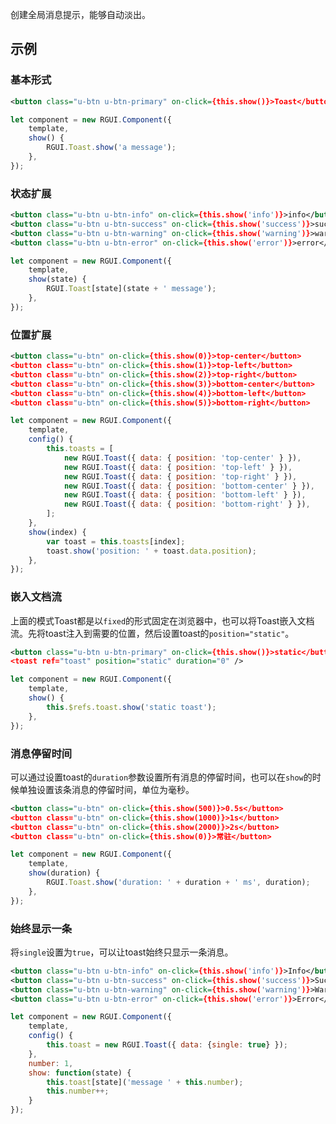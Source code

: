 创建全局消息提示，能够自动淡出。

## 示例
### 基本形式

<div class="m-example"></div>

```xml
<button class="u-btn u-btn-primary" on-click={this.show()}>Toast</button>
```

```javascript
let component = new RGUI.Component({
    template,
    show() {
        RGUI.Toast.show('a message');
    },
});
```

### 状态扩展

<div class="m-example"></div>

```xml
<button class="u-btn u-btn-info" on-click={this.show('info')}>info</button>
<button class="u-btn u-btn-success" on-click={this.show('success')}>success</button>
<button class="u-btn u-btn-warning" on-click={this.show('warning')}>warning</button>
<button class="u-btn u-btn-error" on-click={this.show('error')}>error</button>
```

```javascript
let component = new RGUI.Component({
    template,
    show(state) {
        RGUI.Toast[state](state + ' message');
    },
});
```

### 位置扩展

<div class="m-example"></div>

```xml
<button class="u-btn" on-click={this.show(0)}>top-center</button>
<button class="u-btn" on-click={this.show(1)}>top-left</button>
<button class="u-btn" on-click={this.show(2)}>top-right</button>
<button class="u-btn" on-click={this.show(3)}>bottom-center</button>
<button class="u-btn" on-click={this.show(4)}>bottom-left</button>
<button class="u-btn" on-click={this.show(5)}>bottom-right</button>
```

```javascript
let component = new RGUI.Component({
    template,
    config() {
        this.toasts = [
            new RGUI.Toast({ data: { position: 'top-center' } }),
            new RGUI.Toast({ data: { position: 'top-left' } }),
            new RGUI.Toast({ data: { position: 'top-right' } }),
            new RGUI.Toast({ data: { position: 'bottom-center' } }),
            new RGUI.Toast({ data: { position: 'bottom-left' } }),
            new RGUI.Toast({ data: { position: 'bottom-right' } }),
        ];
    },
    show(index) {
        var toast = this.toasts[index];
        toast.show('position: ' + toast.data.position);
    },
});
```

### 嵌入文档流

上面的模式Toast都是以`fixed`的形式固定在浏览器中，也可以将Toast嵌入文档流。先将toast注入到需要的位置，然后设置toast的`position="static"`。

<div class="m-example"></div>

```xml
<button class="u-btn u-btn-primary" on-click={this.show()}>static</button>
<toast ref="toast" position="static" duration="0" />
```

```javascript
let component = new RGUI.Component({
    template,
    show() {
        this.$refs.toast.show('static toast');
    },
});
```

### 消息停留时间

可以通过设置toast的`duration`参数设置所有消息的停留时间，也可以在`show`的时候单独设置该条消息的停留时间，单位为毫秒。

<div class="m-example"></div>

```xml
<button class="u-btn" on-click={this.show(500)}>0.5s</button>
<button class="u-btn" on-click={this.show(1000)}>1s</button>
<button class="u-btn" on-click={this.show(2000)}>2s</button>
<button class="u-btn" on-click={this.show(0)}>常驻</button>
```

```javascript
let component = new RGUI.Component({
    template,
    show(duration) {
        RGUI.Toast.show('duration: ' + duration + ' ms', duration);
    },
});
```

### 始终显示一条

将`single`设置为`true`，可以让toast始终只显示一条消息。

<div class="m-example"></div>

```xml
<button class="u-btn u-btn-info" on-click={this.show('info')}>Info</button>
<button class="u-btn u-btn-success" on-click={this.show('success')}>Success</button>
<button class="u-btn u-btn-warning" on-click={this.show('warning')}>Warning</button>
<button class="u-btn u-btn-error" on-click={this.show('error')}>Error</button>
```

```javascript
let component = new RGUI.Component({
    template,
    config() {
        this.toast = new RGUI.Toast({ data: {single: true} });
    },
    number: 1,
    show: function(state) {
        this.toast[state]('message ' + this.number);
        this.number++;
    }
});
```
